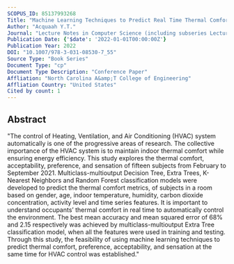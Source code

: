 ```yaml
---
SCOPUS_ID: 85137993268
Title: "Machine Learning Techniques to Predict Real Time Thermal Comfort, Preference, Acceptability, and Sensation for Automation of HVAC Temperature"
Author: "Acquaah Y.T."
Journal: "Lecture Notes in Computer Science (including subseries Lecture Notes in Artificial Intelligence and Lecture Notes in Bioinformatics)"
Publication Date: {'$date': '2022-01-01T00:00:00Z'}
Publication Year: 2022
DOI: "10.1007/978-3-031-08530-7_55"
Source Type: "Book Series"
Document Type: "cp"
Document Type Description: "Conference Paper"
Affliation: "North Carolina A&amp;T College of Engineering"
Affliation Country: "United States"
Cited by count: 1
---
```


## Abstract
"The control of Heating, Ventilation, and Air Conditioning (HVAC) system automatically is one of the progressive areas of research. The collective importance of the HVAC system is to maintain indoor thermal comfort while ensuring energy efficiency. This study explores the thermal comfort, acceptability, preference, and sensation of fifteen subjects from February to September 2021. Multiclass-multioutput Decision Tree, Extra Trees, K-Nearest Neighbors and Random Forest classification models were developed to predict the thermal comfort metrics, of subjects in a room based on gender, age, indoor temperature, humidity, carbon dioxide concentration, activity level and time series features. It is important to understand occupants’ thermal comfort in real time to automatically control the environment. The best mean accuracy and mean squared error of 68% and 2.15 respectively was achieved by multiclass-multioutput Extra Tree classification model, when all the features were used in training and testing. Through this study, the feasibility of using machine learning techniques to predict thermal comfort, preference, acceptability, and sensation at the same time for HVAC control was established."

